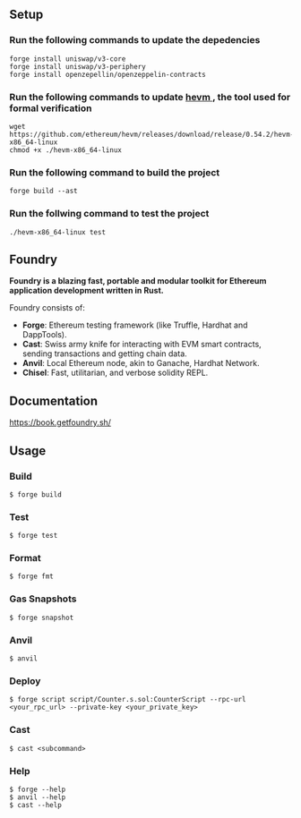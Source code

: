 ## Setup

### Run the following commands to update the depedencies 

```shell
forge install uniswap/v3-core
forge install uniswap/v3-periphery
forge install openzepellin/openzeppelin-contracts
```

### Run the following commands to update [ hevm ](https://hevm.dev/), the tool used for formal verification

```shell
wget https://github.com/ethereum/hevm/releases/download/release/0.54.2/hevm-x86_64-linux
chmod +x ./hevm-x86_64-linux
```
### Run the following command to build the project

```shell
forge build --ast
```

### Run the follwing command to test the project
```
./hevm-x86_64-linux test
```

## Foundry

**Foundry is a blazing fast, portable and modular toolkit for Ethereum application development written in Rust.**

Foundry consists of:

-   **Forge**: Ethereum testing framework (like Truffle, Hardhat and DappTools).
-   **Cast**: Swiss army knife for interacting with EVM smart contracts, sending transactions and getting chain data.
-   **Anvil**: Local Ethereum node, akin to Ganache, Hardhat Network.
-   **Chisel**: Fast, utilitarian, and verbose solidity REPL.

## Documentation

https://book.getfoundry.sh/

## Usage

### Build

```shell
$ forge build
```

### Test

```shell
$ forge test
```

### Format

```shell
$ forge fmt
```

### Gas Snapshots

```shell
$ forge snapshot
```

### Anvil

```shell
$ anvil
```

### Deploy

```shell
$ forge script script/Counter.s.sol:CounterScript --rpc-url <your_rpc_url> --private-key <your_private_key>
```

### Cast

```shell
$ cast <subcommand>
```

### Help

```shell
$ forge --help
$ anvil --help
$ cast --help
```

